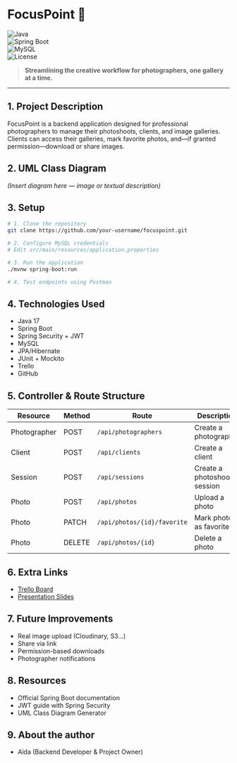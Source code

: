 # FocusPoint 📸  
![Java](https://img.shields.io/badge/Java-17-blue?logo=java)  
![Spring Boot](https://img.shields.io/badge/Spring_Boot-3.0-green?logo=spring)  
![MySQL](https://img.shields.io/badge/MySQL-Database-orange?logo=mysql)  
![License](https://img.shields.io/badge/License-MIT-lightgrey)

> **Streamlining the creative workflow for photographers, one gallery at a time.**

---

## 1. Project Description  
FocusPoint is a backend application designed for professional photographers to manage their photoshoots, clients, and image galleries.  
Clients can access their galleries, mark favorite photos, and—if granted permission—download or share images.


## 2. UML Class Diagram  
*(Insert diagram here — image or textual description)*


## 3. Setup  

```bash
# 1. Clone the repository
git clone https://github.com/your-username/focuspoint.git

# 2. Configure MySQL credentials
# Edit src/main/resources/application.properties

# 3. Run the application
./mvnw spring-boot:run

# 4. Test endpoints using Postman
```
## 4. Technologies Used  
- Java 17  
- Spring Boot  
- Spring Security + JWT  
- MySQL  
- JPA/Hibernate  
- JUnit + Mockito  
- Trello  
- GitHub  

## 5. Controller & Route Structure  

| Resource     | Method | Route                          | Description                     |
|--------------|--------|--------------------------------|---------------------------------|
| Photographer | POST   | `/api/photographers`           | Create a photographer           |
| Client       | POST   | `/api/clients`                 | Create a client                 |
| Session      | POST   | `/api/sessions`                | Create a photoshoot session     |
| Photo        | POST   | `/api/photos`                  | Upload a photo                  |
| Photo        | PATCH  | `/api/photos/{id}/favorite`    | Mark photo as favorite          |
| Photo        | DELETE | `/api/photos/{id}`             | Delete a photo                  |

## 6. Extra Links  
- [Trello Board](URL)  
- [Presentation Slides](URL)  

## 7. Future Improvements  
- Real image upload (Cloudinary, S3…)  
- Share via link  
- Permission-based downloads  
- Photographer notifications  

## 8. Resources  
- Official Spring Boot documentation  
- JWT guide with Spring Security  
- UML Class Diagram Generator  

## 9. About the author
- Aïda (Backend Developer & Project Owner)

